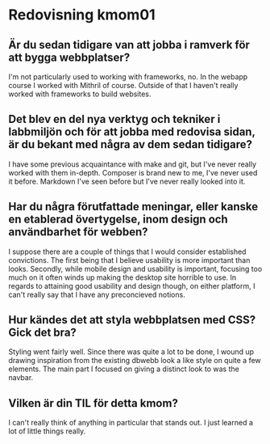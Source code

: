 ---
---
Redovisning kmom01
=========================

Är du sedan tidigare van att jobba i ramverk för att bygga webbplatser?
-----------------------------------------------------------------------
I'm not particularly used to working with frameworks, no. In the webapp course I worked with Mithril of course. Outside of that I haven't really worked with frameworks to build websites.

Det blev en del nya verktyg och tekniker i labbmiljön och för att jobba med redovisa sidan, är du bekant med några av dem sedan tidigare?
-----------------------------------------------------------------------
I have some previous acquaintance with make and git, but I've never really worked with them in-depth. Composer is brand new to me, I've never used it before. Markdown I've seen before but I've never really looked into it.

Har du några förutfattade meningar, eller kanske en etablerad övertygelse, inom design och användbarhet för webben?
-----------------------------------------------------------------------
I suppose there are a couple of things that I would consider established convictions. The first being that I believe usability is more important than looks. Secondly, while mobile design and usability is important, focusing too much on it often winds up making the desktop site horrible to use. In regards to attaining good usability and design though, on either platform, I can't really say that I have any preconcieved notions.

Hur kändes det att styla webbplatsen med CSS? Gick det bra?
-----------------------------------------------------------------------
Styling went fairly well. Since there was quite a lot to be done, I wound up drawing inspiration from the existing dbwebb look a like style on quite a few elements. The main part I focused on giving a distinct look to was the navbar.

Vilken är din TIL för detta kmom?
-----------------------------------------------------------------------
I can't really think of anything in particular that stands out. I just learned a lot of little things really.
